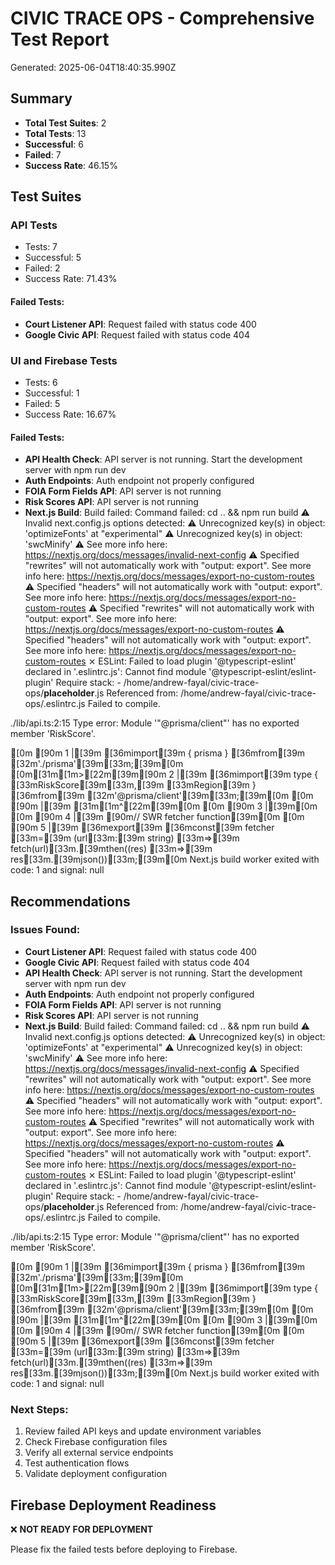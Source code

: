 # CIVIC TRACE OPS - Comprehensive Test Report

Generated: 2025-06-04T18:40:35.990Z

## Summary

- **Total Test Suites**: 2
- **Total Tests**: 13
- **Successful**: 6
- **Failed**: 7
- **Success Rate**: 46.15%

## Test Suites

### API Tests

- Tests: 7
- Successful: 5
- Failed: 2
- Success Rate: 71.43%

#### Failed Tests:

- **Court Listener API**: Request failed with status code 400
- **Google Civic API**: Request failed with status code 404

### UI and Firebase Tests

- Tests: 6
- Successful: 1
- Failed: 5
- Success Rate: 16.67%

#### Failed Tests:

- **API Health Check**: API server is not running. Start the development server with npm run dev
- **Auth Endpoints**: Auth endpoint not properly configured
- **FOIA Form Fields API**: API server is not running
- **Risk Scores API**: API server is not running
- **Next.js Build**: Build failed: Command failed: cd .. && npm run build
  ⚠ Invalid next.config.js options detected:
  ⚠ Unrecognized key(s) in object: 'optimizeFonts' at "experimental"
  ⚠ Unrecognized key(s) in object: 'swcMinify'
  ⚠ See more info here: https://nextjs.org/docs/messages/invalid-next-config
  ⚠ Specified "rewrites" will not automatically work with "output: export". See more info here: https://nextjs.org/docs/messages/export-no-custom-routes
  ⚠ Specified "headers" will not automatically work with "output: export". See more info here: https://nextjs.org/docs/messages/export-no-custom-routes
  ⚠ Specified "rewrites" will not automatically work with "output: export". See more info here: https://nextjs.org/docs/messages/export-no-custom-routes
  ⚠ Specified "headers" will not automatically work with "output: export". See more info here: https://nextjs.org/docs/messages/export-no-custom-routes
  ⨯ ESLint: Failed to load plugin '@typescript-eslint' declared in '.eslintrc.js': Cannot find module '@typescript-eslint/eslint-plugin' Require stack: - /home/andrew-fayal/civic-trace-ops/**placeholder**.js Referenced from: /home/andrew-fayal/civic-trace-ops/.eslintrc.js
  Failed to compile.

./lib/api.ts:2:15
Type error: Module '"@prisma/client"' has no exported member 'RiskScore'.

[0m [90m 1 |[39m [36mimport[39m { prisma } [36mfrom[39m [32m'./prisma'[39m[33m;[39m[0m
[0m[31m[1m>[22m[39m[90m 2 |[39m [36mimport[39m type { [33mRiskScore[39m[33m,[39m [33mRegion[39m } [36mfrom[39m [32m'@prisma/client'[39m[33m;[39m[0m
[0m [90m |[39m [31m[1m^[22m[39m[0m
[0m [90m 3 |[39m[0m
[0m [90m 4 |[39m [90m// SWR fetcher function[39m[0m
[0m [90m 5 |[39m [36mexport[39m [36mconst[39m fetcher [33m=[39m (url[33m:[39m string) [33m=>[39m fetch(url)[33m.[39mthen((res) [33m=>[39m res[33m.[39mjson())[33m;[39m[0m
Next.js build worker exited with code: 1 and signal: null

## Recommendations

### Issues Found:

- **Court Listener API**: Request failed with status code 400
- **Google Civic API**: Request failed with status code 404
- **API Health Check**: API server is not running. Start the development server with npm run dev
- **Auth Endpoints**: Auth endpoint not properly configured
- **FOIA Form Fields API**: API server is not running
- **Risk Scores API**: API server is not running
- **Next.js Build**: Build failed: Command failed: cd .. && npm run build
  ⚠ Invalid next.config.js options detected:
  ⚠ Unrecognized key(s) in object: 'optimizeFonts' at "experimental"
  ⚠ Unrecognized key(s) in object: 'swcMinify'
  ⚠ See more info here: https://nextjs.org/docs/messages/invalid-next-config
  ⚠ Specified "rewrites" will not automatically work with "output: export". See more info here: https://nextjs.org/docs/messages/export-no-custom-routes
  ⚠ Specified "headers" will not automatically work with "output: export". See more info here: https://nextjs.org/docs/messages/export-no-custom-routes
  ⚠ Specified "rewrites" will not automatically work with "output: export". See more info here: https://nextjs.org/docs/messages/export-no-custom-routes
  ⚠ Specified "headers" will not automatically work with "output: export". See more info here: https://nextjs.org/docs/messages/export-no-custom-routes
  ⨯ ESLint: Failed to load plugin '@typescript-eslint' declared in '.eslintrc.js': Cannot find module '@typescript-eslint/eslint-plugin' Require stack: - /home/andrew-fayal/civic-trace-ops/**placeholder**.js Referenced from: /home/andrew-fayal/civic-trace-ops/.eslintrc.js
  Failed to compile.

./lib/api.ts:2:15
Type error: Module '"@prisma/client"' has no exported member 'RiskScore'.

[0m [90m 1 |[39m [36mimport[39m { prisma } [36mfrom[39m [32m'./prisma'[39m[33m;[39m[0m
[0m[31m[1m>[22m[39m[90m 2 |[39m [36mimport[39m type { [33mRiskScore[39m[33m,[39m [33mRegion[39m } [36mfrom[39m [32m'@prisma/client'[39m[33m;[39m[0m
[0m [90m |[39m [31m[1m^[22m[39m[0m
[0m [90m 3 |[39m[0m
[0m [90m 4 |[39m [90m// SWR fetcher function[39m[0m
[0m [90m 5 |[39m [36mexport[39m [36mconst[39m fetcher [33m=[39m (url[33m:[39m string) [33m=>[39m fetch(url)[33m.[39mthen((res) [33m=>[39m res[33m.[39mjson())[33m;[39m[0m
Next.js build worker exited with code: 1 and signal: null

### Next Steps:

1. Review failed API keys and update environment variables
2. Check Firebase configuration files
3. Verify all external service endpoints
4. Test authentication flows
5. Validate deployment configuration

## Firebase Deployment Readiness

❌ **NOT READY FOR DEPLOYMENT**

Please fix the failed tests before deploying to Firebase.

